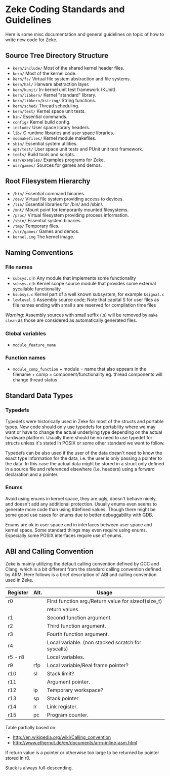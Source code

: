 Zeke Coding Standards and Guidelines
====================================

Here is some misc documentation and general guidelines on topic of how to write
new code for Zeke.

Source Tree Directory Structure
-------------------------------

+ `kern/include/`           Most of the shared kernel header files.
+ `kern/`                   Most of the kernel code.
+ `kern/fs/`                Virtual file system abstraction and file systems.
+ `kern/hal/`               Harware abstraction layer.
+ `kern/kunit/`             In-kernel unit test framework (KUnit).
+ `kern/libkern/`           Kernel "standard" library.
+ `kern/libkern/kstring/`   String functions.
+ `kern/sched/`             Thread scheduling.
+ `kern/test/`              Kernel space unit tests.
+ `bin/`                    Essential commands.
+ `config/`                 Kernel build config.
+ `include/`                User space library headers.
+ `lib/`                    C runtime libraries and user space libraries.
+ `modmakefiles/`           Kernel module makefiles.
+ `sbin/`                   Essential system utilities.
+ `opt/test/`               User space unit tests and PUnit unit test framework.
+ `tools/`                  Build tools and scripts.
+ `usr/examples/`           Examples programs for Zeke.
+ `usr/games/`              Sources for games and demos.


Root Filesystem Hierarchy
-------------------------

+ `/bin/`                   Essential command binaries.
+ `/dev/`                   Virtual file system providing access to devices.
+ `/lib/`                   Essential libraries for /bin/ and /sbin/.
+ `/mnt/`                   Mount point for temporarily mounted filesystems.
+ `/proc/`                  Virtual filesystem providing process information.
+ `/sbin/`                  Essential system binaries.
+ `/tmp/`                   Temporary files.
+ `/usr/games/`             Games and demos.
+ `kernel.img`              The kernel image.


Naming Conventions
------------------

### File names

+ `subsys.c|h`  Any module that implements some functionality
+ `subsys.c|h`  Kernel scope source module that provides some external
                sycallable functionality
+ `ksubsys.c`   Kernel part of a well known subsystem, for example `ksignal.c`
+ `lowlevel.S`  Assembly source code; Note that capital S for user files as file
                names ending with small s are reserved for compilation time
                files

*Warning:* Assembly sources with small suffix (.s) will be removed by
`make clean` as those are considered as automatically generated files.

### Global variables

+ `module_feature_name`

### Function names

+ `module_comp_function` + module = name that also appears in the filename
                         + comp   = component/functionality eg. thread
                                    components will change thread status


Standard Data Types
-------------------

### Typedefs

Typedefs were historically used in Zeke for most of the structs and portable
types. New code should only use typedefs for portability where we may want
or have to change the actual underlying type depending on the actual hardware
platform. Usually there should be no need to use typedef for structs unless it's
stated in POSIX or some other standard we want to follow.

Typedefs can be also used if the user of the data doesn't need to know the
exact type information for the data, i.e. the user is only passing a pointer
to the data. In this case the actual data might be stored in a struct only
defined in a source file and referenced elsewhere (i.e. headers) using a
forward declaration and a pointer.

### Enums

Avoid using enums in kernel space, they are ugly, doesn't behave nicely, and
doesn't add any additional protection. Usually enums even seems to generate
more code than using #defined values. Though there might be some good use
cases for enums due to better debuggability with GDB.

Enums are ok in user space and in interfaces between user space and kernel
space. Some standard things may even require using enums. Especially some
POSIX interfaces require use of enums.


ABI and Calling Convention
--------------------------

Zeke is mainly utilizing the default calling convention defined by GCC and
Clang, which is a bit different from the standard calling convention
defined by ARM. Here follows is a brief description of ABI and calling
convention used in Zeke.

| Register | Alt. | Usage                                               |
|----------|------|-----------------------------------------------------|
| r0       |      | First function arg./Return value for sizeof(size_t) |
|          |      | return values.                                      |
| r1       |      | Second function argument.                           |
| r2       |      | Third function argument.                            |
| r3       |      | Fourth function argument.                           |
| r4       |      | Local variable. (non stacked scratch for syscalls)  |
| r5 - r8  |      | Local variables.                                    |
| r9       | rfp  | Local variable/Real frame pointer?                  |
| r10      | sl   | Stack limit?                                        |
| r11      |      | Argument pointer.                                   |
| r12      | ip   | Temporary workspace?                                |
| r13      | sp   | Stack pointer.                                      |
| r14      | lr   | Link register.                                      |
| r15      | pc   | Program counter.                                    |

Table partially based on:

- http://en.wikipedia.org/wiki/Calling_convention
- http://www.ethernut.de/en/documents/arm-inline-asm.html

If return value is a pointer or otherwise too large to be returned by pointer
stored in r0.

Stack is always full-descending.
